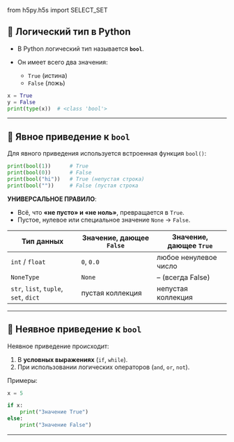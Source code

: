 from h5py.h5s import SELECT_SET

## 🔹 Логический тип в Python

* В Python логический тип называется **`bool`**.
* Он имеет всего два значения:

  * `True` (истина)
  * `False` (ложь)

```python
x = True
y = False
print(type(x))  # <class 'bool'>
```

---

## 🔹 Явное приведение к `bool`

Для явного приведения используется встроенная функция `bool()`:

```python
print(bool(1))      # True
print(bool(0))      # False
print(bool("hi"))   # True (непустая строка)
print(bool(""))     # False (пустая строка
 ```

**УНИВЕРСАЛЬНОЕ ПРАВИЛО**:  
* Всё, что **«не пусто» и «не ноль»**, превращается в `True`.
* Пустое, нулевое или специальное значение `None` → `False`.

| Тип данных                            | Значение, дающее `False` | Значение, дающее `True` |
|---------------------------------------| ------------------------ | ----------------------- |
| `int` / `float`                       | `0`, `0.0`               | любое ненулевое число   |
| `NoneType`                            | `None`                   | – (всегда False)        |
| `str`, `list`, `tuple`, `set`, `dict` | пустая коллекция         | непустая коллекция      |


---

## 🔹 Неявное приведение к `bool`

Неявное приведение происходит:

1. В **условных выражениях** (`if`, `while`).
2. При использовании логических операторов (`and`, `or`, `not`).

Примеры:

```python
x = 5

if x:
    print("Значение True")
else:
    print("Значение False")

```

---

